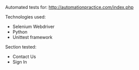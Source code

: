 Automated tests for: http://automationpractice.com/index.php

Technologies used:
* Selenium Webdriver
* Python
* Unittest framework 

Section tested:
* Contact Us 
* Sign In
